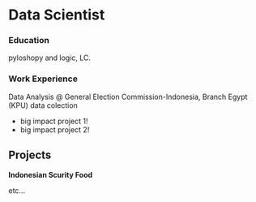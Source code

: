 # Data Scientist

### Education
pyloshopy and logic, LC.

### Work Experience
Data Analysis @ General Election Commission-Indonesia, Branch Egypt (KPU) data colection
- big impact project 1!
- big impact project 2!

## Projects
**Indonesian Scurity Food**

etc...

